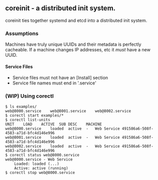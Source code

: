 ## coreinit - a distributed init system.

coreinit ties together systemd and etcd into a distributed init system.

### Assumptions

Machines have truly unique UUIDs and their metadata is perfectly cacheable.
If a machine changes IP addresses, etc it *must* have a new UUID.

#### Service Files
* Service files must not have an [Install] section
* Service file names must end in '.service'

### (WIP) Using corectl
```
$ ls examples/
web@8000.service	web@8001.service	web@8002.service
$ corectl start examples/*
$ corectl list-units
UNIT	LOAD	ACTIVE	SUB	DESC	MACHINE
web@8000.service	loaded	active	-	Web Service	491586a6-508f-4583-a71d-bfc4d146e996
web@8001.service	loaded	active	-	Web Service	491586a6-508f-4583-a71d-bfc4d146e996
web@8002.service	loaded	active	-	Web Service	491586a6-508f-4583-a71d-bfc4d146e996
$ corectl status web@8000.service
web@8000.service - Web Service
	Loaded: loaded (...)
	Active: active (running)
$ corectl stop web@8000.service
```
